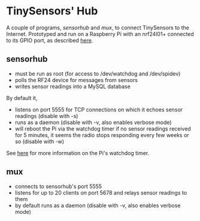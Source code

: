 TinySensors' Hub
================

A couple of programs, _sensorhub_ and _mux_, to connect TinySensors to the
Internet. Prototyped and run on a Raspberry Pi with an nrf24l01+ connected
to its GPIO port, as described [here](https://github.com/jscrane/RF24-rpi).

sensorhub
---------
- must be run as root (for access to /dev/watchdog and /dev/spidev)
- polls the RF24 device for messages from sensors
- writes sensor readings into a MySQL database

By default it,
- listens on port 5555 for TCP connections on which it
  echoes sensor readings (disable with -s)
- runs as a daemon (disable with -v, also enables verbose mode)
- will reboot the Pi via the watchdog timer if no sensor readings
  received for 5 minutes, it seems the radio stops responding every
  few weeks or so (disable with -w)

See [here](http://blog.ricardoarturocabral.com/2013/01/auto-reboot-hung-raspberry-pi-using-on.html) for more information on the Pi's watchdog timer.

mux
---
- connects to sensorhub's port 5555
- listens for up to 20 clients on port 5678 and relays sensor readings to them
- by default runs as a daemon (disable with -v, also enables verbose mode)
